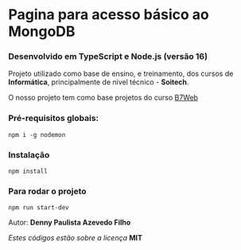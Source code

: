 # Pagina para acesso básico ao MongoDB

### Desenvolvido em TypeScript e Node.js (versão 16)

Projeto utilizado como base de ensino, e treinamento, dos cursos de **Informática**,
principalmente de nível técnico - **Soitech**.

O nosso projeto tem como base projetos do curso [B7Web](https://b7web.com.br/)

### Pré-requisitos globais:

`npm i -g nodemon`

### Instalação

`npm install`

### Para rodar o projeto

`npm run start-dev`

Autor: **Denny Paulista Azevedo Filho**

_Estes códigos estão sobre a licença_ **MIT**
